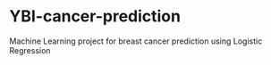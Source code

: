 # YBI-cancer-prediction
Machine Learning project for breast cancer prediction using Logistic Regression
